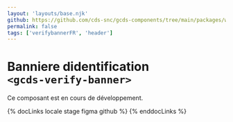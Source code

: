 ```yaml
---
layout: 'layouts/base.njk'
github: https://github.com/cds-snc/gcds-components/tree/main/packages/web/src/components/gcds-verify-banner
permalink: false
tags: ['verifybannerFR', 'header']
---
```


# Banniere didentification <br>`<gcds-verify-banner>`

Ce composant est en cours de développement.

{% docLinks locale stage figma github %}
{% enddocLinks %}

<br/>
